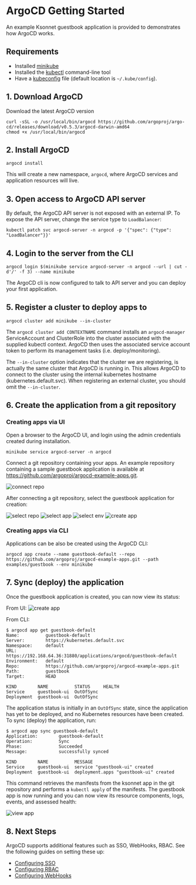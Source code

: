 # ArgoCD Getting Started

An example Ksonnet guestbook application is provided to demonstrates how ArgoCD works.

## Requirements
* Installed [minikube](https://github.com/kubernetes/minikube#installation)
* Installed the [kubectl](https://kubernetes.io/docs/tasks/tools/install-kubectl/) command-line tool
* Have a [kubeconfig](https://kubernetes.io/docs/tasks/access-application-cluster/configure-access-multiple-clusters/) file (default location is `~/.kube/config`).

## 1. Download ArgoCD

Download the latest ArgoCD version
```
curl -sSL -o /usr/local/bin/argocd https://github.com/argoproj/argo-cd/releases/download/v0.5.3/argocd-darwin-amd64
chmod +x /usr/local/bin/argocd
```


## 2. Install ArgoCD
```
argocd install
```
This will create a new namespace, `argocd`, where ArgoCD services and application resources will live.

## 3. Open access to ArgoCD API server

By default, the ArgoCD API server is not exposed with an external IP. To expose the API server,
change the service type to `LoadBalancer`:

```
kubectl patch svc argocd-server -n argocd -p '{"spec": {"type": "LoadBalancer"}}'
```

## 4. Login to the server from the CLI

```
argocd login $(minikube service argocd-server -n argocd --url | cut -d'/' -f 3) --name minikube
```

The ArgoCD cli is now configured to talk to API server and you can deploy your first application.

## 5. Register a cluster to deploy apps to

```
argocd cluster add minikube --in-cluster
```
The `argocd cluster add CONTEXTNAME` command installs an `argocd-manager` ServiceAccount and 
ClusterRole into the cluster associated with the supplied kubectl context. ArgoCD then uses the 
associated service account token to perform its management tasks (i.e. deploy/monitoring).

The `--in-cluster` option indicates that the cluster we are registering, is actually the same 
cluster that ArgoCD is running in. This allows ArgoCD to connect to the cluster using the internal
kubernetes hostname (kubernetes.default.svc). When registering an external cluster, you should omit
the `--in-cluster`.

## 6. Create the application from a git repository

### Creating apps via UI

Open a browser to the ArgoCD UI, and login using the admin credentials created during installation.

```
minikube service argocd-server -n argocd
```

Connect a git repository containing your apps. An example repository containing a sample 
guestbook application is available at https://github.com/argoproj/argocd-example-apps.git.

![connect repo](assets/connect_repo.png)

After connecting a git repository, select the guestbook application for creation:

![select repo](assets/select_repo.png)
![select app](assets/select_app.png)
![select env](assets/select_env.png)
![create app](assets/create_app.png)


### Creating apps via CLI

Applications can be also be created using the ArgoCD CLI:

```
argocd app create --name guestbook-default --repo https://github.com/argoproj/argocd-example-apps.git --path examples/guestbook --env minikube
```

## 7. Sync (deploy) the application

Once the guestbook application is created, you can now view its status:

From UI:
![create app](assets/guestbook-app.png)

From CLI:
```
$ argocd app get guestbook-default
Name:          guestbook-default
Server:        https://kubernetes.default.svc
Namespace:     default
URL:           https://192.168.64.36:31880/applications/argocd/guestbook-default
Environment:   default
Repo:          https://github.com/argoproj/argocd-example-apps.git
Path:          guestbook
Target:        HEAD

KIND        NAME          STATUS     HEALTH
Service     guestbook-ui  OutOfSync
Deployment  guestbook-ui  OutOfSync
```

The application status is initially in an `OutOfSync` state, since the application has yet to be
deployed, and no Kubernetes resources have been created. To sync (deploy) the application, run:

```
$ argocd app sync guestbook-default
Application:        guestbook-default
Operation:          Sync
Phase:              Succeeded
Message:            successfully synced

KIND        NAME          MESSAGE
Service     guestbook-ui  service "guestbook-ui" created
Deployment  guestbook-ui  deployment.apps "guestbook-ui" created
```

This command retrieves the manifests from the ksonnet app in the git repository and performs a 
`kubectl apply` of the manifests. The guestbook app is now running and you can now view its resource
components, logs, events, and assessed health:

![view app](assets/guestbook-tree.png)


## 8. Next Steps

ArgoCD supports additional features such as SSO, WebHooks, RBAC. See the following guides on setting
these up:
* [Configuring SSO](sso.md)
* [Configuring RBAC](rbac.md)
* [Configuring WebHooks](webhook.md)